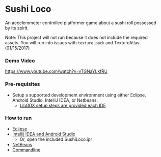 # Sushi Loco
An accelerometer controlled platformer game about a sushi roll possessed by its spirit.

Note: This project will not run because it does not include the required assets. 
You will run into issues with `texture.pack` and TextureAtlas. (01/15/2017)

### Demo Video
https://www.youtube.com/watch?v=vTGNaYLkfRU

### Pre-requisites
- Setup a supported development environment using either Eclipse, Android Studio, IntelliJ IDEA, or Netbeans. 
	- [LibGDX setup steps are provided each IDE](https://github.com/libgdx/libgdx/wiki/Setting-up-your-Development-Environment-%28Eclipse%2C-Intellij-IDEA%2C-NetBeans%29)

### How to run
- [Eclipse](https://github.com/libgdx/libgdx/wiki/Gradle-and-Eclipse)
- [Intellij IDEA and Android Studio](https://github.com/libgdx/libgdx/wiki/Gradle-and-Intellij-IDEA)
	- Or, open the included SushiLoco.ipr
- [NetBeans](https://github.com/libgdx/libgdx/wiki/Gradle-and-NetBeans)
- [Commandline](https://github.com/libgdx/libgdx/wiki/Gradle-on-the-Commandline)
